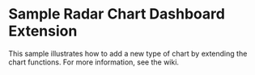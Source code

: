 Sample Radar Chart Dashboard Extension
================================================
This sample illustrates how to add a new type of chart by extending the chart
functions.  For more information, see the wiki. 